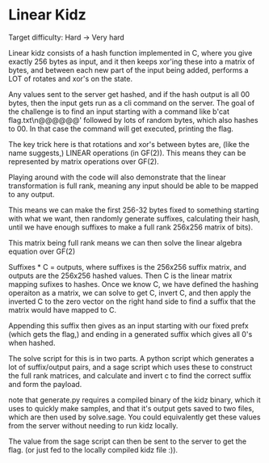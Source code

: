 # Linear Kidz
Target difficulty: Hard -> Very hard

Linear kidz consists of a hash function implemented in C, where you give exactly 256 bytes as input, and it then keeps xor'ing these into a matrix of bytes, and between each new part of the input being added, performs a LOT of rotates and xor's on the state.

Any values sent to the server get hashed, and if the hash output is all 00 bytes, then the input gets run as a cli command on the server. The goal of the challenge is to find an input starting with a command like b'cat flag.txt\n@@@@@@' followed by lots of random bytes, which also hashes to 00. In that case the command will get executed, printing the flag.

The key trick here is that rotations and xor's between bytes are, (like the name suggests,) LINEAR operations (in GF(2)). This means they can be represented by matrix operations over GF(2).

Playing around with the code will also demonstrate that the linear transformation is full rank, meaning any input should be able to be mapped to any output.

This means we can make the first 256-32 bytes fixed to something starting with what we want, then randomly generate suffixes, calculating their hash, until we have enough suffixes to make a full rank 256x256 matrix of bits).

This matrix being full rank means we can then solve the linear algebra equation over GF(2)

Suffixes * C = outputs, where suffixes is the 256x256 suffix matrix, and outputs are the 256x256 hashed values. Then C is the linear matrix mapping sufixes to hashes. Once we know C, we have defined the hashing operaiton as a matrix, we can solve to get C, invert C, and then apply the inverted C to the zero vector on the right hand side to find a suffix that the matrix would have mapped to C.

Appending this suffix then gives as an input starting with our fixed prefx (which gets the flag,) and ending in a generated suffix which gives all 0's when hashed.


The solve script for this is in two parts. A python script which generates a lot of suffix/output pairs, and a sage script which uses these to construct the full rank matrices, and calculate and invert c to find the correct suffix and form the payload.

note that generate.py requires a compiled binary of the kidz binary, which it uses to quickly make samples, and that it's output gets saved to two files, which are then used by solve.sage. You could equivalently get these values from the server without needing to run kidz locally.

The value from the sage script can then be sent to the server to get the flag. (or just fed to the locally compiled kidz file :)).





